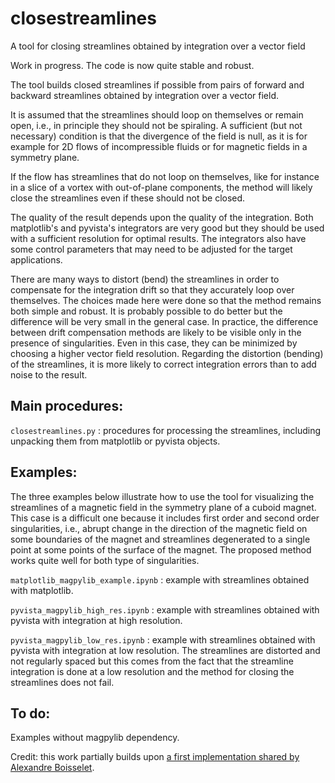 # closestreamlines
A tool for closing streamlines obtained by integration over a vector field

Work in progress. The code is now quite stable and robust.

The tool builds closed streamlines if possible from pairs of forward and backward streamlines obtained by integration over a vector field.

It is assumed that the streamlines should loop on themselves or remain open, i.e., in principle they should not be spiraling. A sufficient (but not necessary) condition is that the divergence of the field is null, as it is for example for 2D flows of incompressible fluids or for magnetic fields in a symmetry plane.

If the flow has streamlines that do not loop on themselves, like for instance in a slice of a vortex with out-of-plane components, the method will likely close the streamlines even if these should not be closed.

The quality of the result depends upon the quality of the integration. Both matplotlib's and pyvista's integrators are very good but they should be used with a sufficient resolution for optimal results. The integrators also have some control parameters that may need to be adjusted for the target applications.

There are many ways to distort (bend) the streamlines in order to compensate for the integration drift so that they accurately loop over themselves. The choices made here were done so that the method remains both simple and robust. It is probably possible to do better but the difference will be very small in the general case. In practice, the difference between drift compensation methods are likely to be visible only in the presence of singularities. Even in this case, they can be minimized by choosing a higher vector field resolution. Regarding the distortion (bending) of the streamlines, it is more likely to correct integration errors than to add noise to the result.

## Main procedures:
`closestreamlines.py` : procedures for processing the streamlines, including unpacking them from matplotlib or pyvista objects.

## Examples:
The three examples below illustrate how to use the tool for visualizing the streamlines of a magnetic field in the symmetry plane of a cuboid magnet. This case is a difficult one because it includes first order and second order singularities, i.e., abrupt change in the direction of the magnetic field on some boundaries of the magnet and streamlines degenerated to a single point at some points of the surface of the magnet. The proposed method works quite well for both type of singularities.

`matplotlib_magpylib_example.ipynb` : example with streamlines obtained with matplotlib.

`pyvista_magpylib_high_res.ipynb` : example with streamlines obtained with pyvista with integration at high resolution.

`pyvista_magpylib_low_res.ipynb` : example with streamlines obtained with pyvista with integration at low resolution. The streamlines are distorted and not regularly spaced but this comes from the fact that the streamline integration is done at a low resolution and the method for closing the streamlines does not fail.

## To do: 
Examples without magpylib dependency.


Credit: this work partially builds upon [a first implementation shared by Alexandre Boisselet](https://github.com/magpylib/magpylib/issues/678#issuecomment-1806533202).
